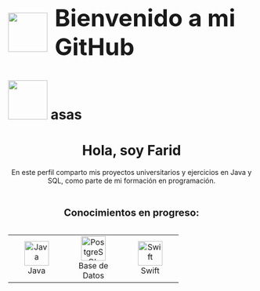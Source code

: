 <div style="display: inline-flex; align-items: center; justify-content: center; gap: 15px; width: 100%;">
  <img src="https://media1.giphy.com/media/v1.Y2lkPTc5MGI3NjExa3N0NjhnbGVoNzJxcjkwY3lxeWZyZ2N4NWdmZzZvODh2Z2p5ZzloNyZlcD12MV9pbnRlcm5hbF9naWZfYnlfaWQmY3Q9cw/5eLDrEaRGHegx2FeF2/giphy.gif" width="80"/>
  <span style="font-size: 48px; font-weight: bold;">Bienvenido a mi GitHub</span>
</div>

# <img src="https://media1.giphy.com/media/v1.Y2lkPTc5MGI3NjExa3N0NjhnbGVoNzJxcjkwY3lxeWZyZ2N4NWdmZzZvODh2Z2p5ZzloNyZlcD12MV9pbnRlcm5hbF9naWZfYnlfaWQmY3Q9cw/5eLDrEaRGHegx2FeF2/giphy.gif" width="80"/> asas

<div align="center">

# Hola, soy Farid  

En este perfil comparto mis proyectos universitarios y ejercicios en Java y SQL, como parte de mi formación en programación.

</div>

<br>

<div align="center">

  <span style="font-size: 20px; font-weight: bold;">Conocimientos en progreso:</span>
  <br><br>

  <table>
    <tr>
      <td align="center" width="100">
        <img src="https://cdn.jsdelivr.net/gh/devicons/devicon/icons/java/java-original.svg" alt="Java" width="50"/><br>
        <span>Java</span>
      </td>
      <td align="center" width="100">
        <img src="https://cdn.jsdelivr.net/gh/devicons/devicon/icons/postgresql/postgresql-original.svg" alt="PostgreSQL" width="50"/><br>
        <span>Base de Datos</span>
      </td>
      <td align="center" width="100">
        <img src="https://cdn.jsdelivr.net/gh/devicons/devicon/icons/swift/swift-original.svg" alt="Swift" width="50"/><br>
        <span>Swift</span>
      </td>
    </tr>
  </table>

</div>
